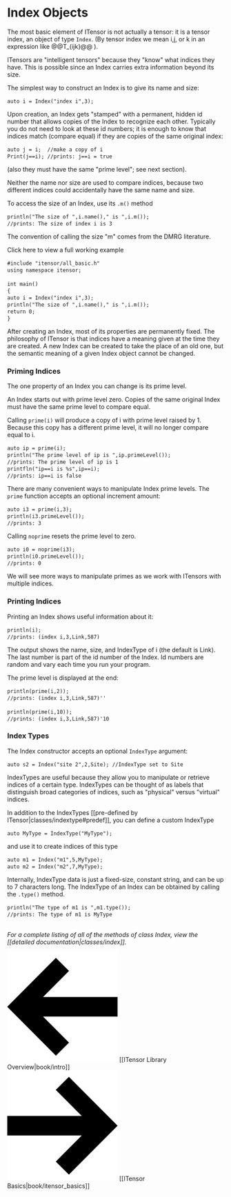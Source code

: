 # Index Objects

The most basic element of ITensor is not actually a tensor: it is a tensor index, 
an object of type&nbsp;`Index`. (By tensor index we mean i,j, or k in an expression
like @@T_{ijk}@@ ). 

ITensors are "intelligent tensors" because they "know" what indices they have. 
This is possible since an Index carries extra information beyond its size.

The simplest way to construct an Index is to give its name and size:

    auto i = Index("index i",3);

Upon creation, an Index gets "stamped" with a permanent, hidden id number that allows copies 
of the Index to recognize each other. Typically you do not need to look at these
id numbers; it is enough to know that indices match (compare equal)
if they are copies of the same original index:

    auto j = i;  //make a copy of i
    Print(j==i); //prints: j==i = true

(also they must have the same "prime level"; see next section).

Neither the name nor size are used to compare indices, because 
two different indices could accidentally have the same name and size.

To access the size of an Index, use its `.m()` method

    println("The size of ",i.name()," is ",i.m());
    //prints: The size of index i is 3

The convention of calling the size "m" comes from the DMRG literature.

<div class="example_clicker">Click here to view a full working example</div>

    #include "itensor/all_basic.h"
    using namespace itensor;

    int main() 
    {
    auto i = Index("index i",3);
    println("The size of ",i.name()," is ",i.m());
    return 0;
    }


After creating an Index, most of its properties are permanently fixed. 
The philosophy of ITensor is that indices have a meaning given at the time they are created.
A new Index can be created to take the place of an old one, but the semantic
meaning of a given Index object cannot be changed.

### Priming Indices

The one property of an Index you can change is its prime level.

An Index starts out with prime level zero.
Copies of the same original Index must have the same prime level to compare
equal.

Calling `prime(i)` will produce a copy of i with prime level raised by 1.
Because this copy has a different prime level, it will no longer compare equal to i.

    auto ip = prime(i);
    println("The prime level of ip is ",ip.primeLevel());
    //prints: The prime level of ip is 1
    printfln("ip==i is %s",ip==i);
    //prints: ip==i is false

There are many convenient ways to manipulate Index prime levels.
The `prime` function accepts an optional increment amount:

    auto i3 = prime(i,3);
    println(i3.primeLevel());
    //prints: 3

Calling `noprime` resets the prime level to zero.

    auto i0 = noprime(i3);
    println(i0.primeLevel());
    //prints: 0

We will see more ways to manipulate primes as we 
work with ITensors with multiple indices.

### Printing Indices

Printing an Index shows useful information about it:

    println(i);
    //prints: (index i,3,Link,587)

The output shows the name, size, and IndexType of i (the default is Link).
The last number is part of the id number of the Index. Id numbers are 
random and vary each time you run your program.
 
The prime level is displayed at the end:

    println(prime(i,2));
    //prints: (index i,3,Link,587)''

    println(prime(i,10));
    //prints: (index i,3,Link,587)'10

### Index Types

The Index constructor accepts an optional `IndexType` argument:

    auto s2 = Index("site 2",2,Site); //IndexType set to Site

IndexTypes are useful because they allow you to manipulate or 
retrieve indices of a certain type. 
IndexTypes can be thought of as labels that distinguish broad categories of indices, 
such as "physical" versus "virtual" indices.

In addition to the IndexTypes [[pre-defined by ITensor|classes/indextype#predef]], 
you can define a custom IndexType 

    auto MyType = IndexType("MyType");

and use it to create indices of this type

    auto m1 = Index("m1",5,MyType);
    auto m2 = Index("m2",7,MyType);

Internally, IndexType data is just a fixed-size, constant string, and can be up to 7 characters long. 
The IndexType of an Index can be obtained by calling the `.type()` method.

    println("The type of m1 is ",m1.type());
    //prints: The type of m1 is MyType

<br/>
<i>For a complete listing of all of the methods of class Index, view the
[[detailed documentation|classes/index]].</i>

<br/>

<span style="float:left;"><img src="docs/arrowleft.png" class="icon">
[[ITensor Library Overview|book/intro]]
</span>
<span style="float:right;"><img src="docs/arrowright.png" class="icon">
[[ITensor Basics|book/itensor_basics]]
</span>

<br/>
